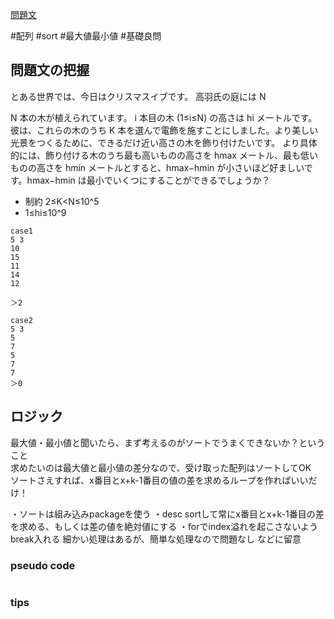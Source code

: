 [問題文](https://atcoder.jp/contests/abc115/tasks/abc115_c)

#配列
#sort
#最大値最小値
#基礎良問

## 問題文の把握

とある世界では、今日はクリスマスイブです。
高羽氏の庭には N

N 本の木が植えられています。
i 本目の木 (1≤i≤N) の高さは hi メートルです。
彼は、これらの木のうち K 本を選んで電飾を施すことにしました。より美しい光景をつくるために、できるだけ近い高さの木を飾り付けたいです。
より具体的には、飾り付ける木のうち最も高いものの高さを hmax メートル、最も低いものの高さを hmin メートルとすると、hmax−hmin が小さいほど好ましいです。hmax−hmin は最小でいくつにすることができるでしょうか？

- 制約
  2≤K<N≤10^5
- 1≤hi≤10^9

```
case1
5 3
10
15
11
14
12

＞2

case2
5 3
5
7
5
7
7
＞0
```

## ロジック

最大値・最小値と聞いたら、まず考えるのがソートでうまくできないか？ということ  
求めたいのは最大値と最小値の差分なので、受け取った配列はソートしてOK  
ソートさえすれば、x番目とx+k-1番目の値の差を求めるループを作ればいいだけ！

・ソートは組み込みpackageを使う
・desc sortして常にx番目とx+k-1番目の差を求める、もしくは差の値を絶対値にする
・forでindex溢れを起こさないようbreak入れる
細かい処理はあるが、簡単な処理なので問題なし
などに留意

### pseudo code


```
```

### tips

